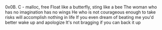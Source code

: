 0x0B. C - malloc, free
Float like a butterfly, sting like a bee
The woman who has no imagination has no wings
He who is not courageous enough to take risks will accomplish nothing in life
If you even dream of beating me you'd better wake up and apologize
It's not bragging if you can back it up

